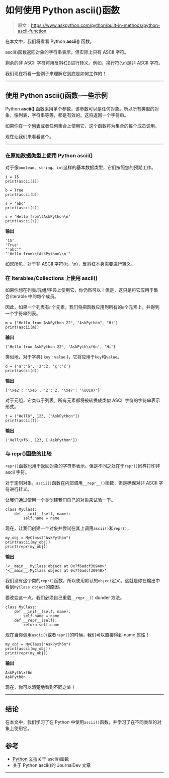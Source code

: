 # 如何使用 Python ascii()函数

> 原文：<https://www.askpython.com/python/built-in-methods/python-ascii-function>

在本文中，我们将看看 Python **ascii()** 函数。

ascii()函数返回对象的字符串表示，但实际上只有 ASCII 字符。

剩余的非 ASCII 字符将用反斜杠(\)进行转义。例如，换行符(`\n`)是非 ASCII 字符。

我们现在将看一些例子来理解它到底是如何工作的！

* * *

## 使用 Python ascii()函数–一些示例

Python **ascii()** 函数采用单个参数，该参数可以是任何对象。所以所有类型的对象，像列表，字符串等等，都是有效的。这将返回一个字符串。

如果你在一个[列表](https://www.askpython.com/python/list/python-list)或者任何集合上使用它，这个函数将为集合的每个成员调用。

现在让我们来看看这个。

* * *

### 在原始数据类型上使用 Python ascii()

对于像`boolean`、`string`、`int`这样的基本数据类型，它们按照您的预期工作。

```
i = 15
print(ascii(i))

b = True
print(ascii(b))

s = 'abc'
print(ascii(s))

s = 'Hello from\tAskPython\n'
print(ascii(s))

```

**输出**

```
'15'
'True'
"'abc'"
"'Hello from\\tAskPython\\n'"

```

如您所见，对于非 ASCII 字符(\t，\n)，反斜杠本身需要进行转义。

### 在 Iterables/Collections 上使用 ascii()

如果你想在列表/元组/字典上使用它，你仍然可以！但是，这只是将它应用于集合/iterable 中的每个成员。

因此，如果一个列表有`n`个元素，我们将把函数应用到所有的`n`个元素上，并得到一个字符串列表。

```
m = ["Hello from AskPython 22", "AskPythön", "Hi"]
print(ascii(m))

```

**输出**

```
['Hello from AskPython 22', 'AskPyth\xf6n', 'Hi']

```

类似地，对于字典{ `key` : `value` }，它将应用于`key`和`value`。

```
d = {'â':'å', '2':2, 'ç':'ć'}
print(ascii(d))

```

**输出**

```
{'\xe2': '\xe5', '2': 2, '\xe7': '\u0107'}

```

对于元组，它类似于列表。所有元素都将被转换成类似 ASCII 字符的字符串表示形式。

```
t = ("Hellö", 123, ["AskPython"])
print(ascii(t))

```

**输出**

```
('Hell\xf6', 123, ['AskPython'])

```

### 与 repr()函数的比较

`repr()`函数也用于返回对象的字符串表示。但是不同之处在于`repr()`同样打印非 ascii 字符。

对于定制对象，`ascii()`函数在内部调用`__repr__()`函数，但是确保对非 ASCII 字符进行转义。

让我们通过使用一个类创建我们自己的对象来试验一下。

```
class MyClass:
    def __init__(self, name):
        self.name = name

```

现在，让我们创建一个对象并尝试在其上调用`ascii()`和`repr()`，

```
my_obj = MyClass("AskPythön")
print(ascii(my_obj))
print(repr(my_obj))

```

**输出**

```
'<__main__.MyClass object at 0x7f6adcf30940>'
'<__main__.MyClass object at 0x7f6adcf30940>'

```

我们没有这个类的`repr()`函数，所以使用默认的`object`定义。这就是你在输出中看到`MyClass object`的原因。

要改变这一点，我们必须自己重载`__repr__()` dunder 方法。

```
class MyClass:
    def __init__(self, name):
        self.name = name
    def __repr__(self):
        return self.name

```

现在当你调用`ascii()`或者`repr()`的时候，我们可以直接得到 name 属性！

```
my_obj = MyClass("AskPythön")
print(ascii(my_obj))
print(repr(my_obj))

```

**输出**

```
AskPyth\xf6n
AskPythön

```

现在，你可以清楚地看到不同之处！

* * *

## 结论

在本文中，我们学习了在 Python 中使用`ascii()`函数，并学习了在不同类型的对象上使用它。

## 参考

*   [Python 文档](https://docs.python.org/3.8/library/functions.html#ascii)关于 ascii()函数
*   关于 Python ascii()的 JournalDev 文章

* * *